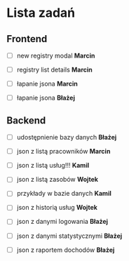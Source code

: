 # Lista zadań

## Frontend

- [ ] new registry modal **Marcin**

- [ ] registry list details **Marcin**

- [ ] łapanie jsona **Marcin**

- [ ] łapanie jsona **Błażej**

## Backend

- [ ] udostępnienie bazy danych **Błażej**

- [ ] json z listą pracowników **Marcin**

- [ ] json z listą usług!!! **Kamil**

- [ ] json z listą zasobów **Wojtek**

- [ ] przykłady w bazie danych **Kamil**

- [ ] json z historią usług **Wojtek**

- [ ] json z danymi logowania **Błażej**

- [ ] json z danymi statystycznymi **Błażej**

- [ ] json z raportem dochodów **Błażej**



 
